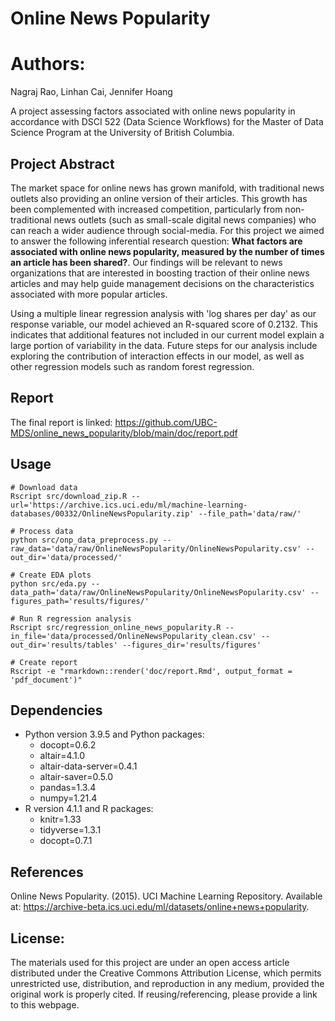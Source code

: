 # Online News Popularity

# Authors: 

Nagraj Rao, Linhan Cai, Jennifer Hoang

A project assessing factors associated with online news popularity in accordance with DSCI 522 
(Data Science Workflows) for the Master of Data Science Program at the University of British Columbia.

## Project Abstract

The market space for online news has grown manifold, with traditional news outlets 
also providing an online version of their articles. This growth has been complemented 
with increased competition, particularly from non-traditional news outlets 
(such as small-scale digital news companies) who can reach a wider audience through social-media. 
For this project we aimed to answer the following inferential research question: 
**What factors are associated with online news popularity, measured by the number of times an article has been shared?**. 
Our findings will be relevant to news organizations that are interested in boosting traction of their online news articles 
and may help guide management decisions on the characteristics associated with more popular articles. 

Using a multiple linear regression analysis with 'log shares per day' as our response variable, our model achieved an R-squared score of 0.2132. This indicates that additional features not included in our current model explain a large portion of variability in the data. Future steps for our analysis include exploring the contribution of interaction effects in our model, as well as other regression models such as random forest regression. 

## Report

The final report is linked: https://github.com/UBC-MDS/online_news_popularity/blob/main/doc/report.pdf

## Usage

```
# Download data
Rscript src/download_zip.R --url='https://archive.ics.uci.edu/ml/machine-learning-databases/00332/OnlineNewsPopularity.zip' --file_path='data/raw/'

# Process data
python src/onp_data_preprocess.py --raw_data='data/raw/OnlineNewsPopularity/OnlineNewsPopularity.csv' --out_dir='data/processed/'

# Create EDA plots
python src/eda.py --data_path='data/raw/OnlineNewsPopularity/OnlineNewsPopularity.csv' --figures_path='results/figures/'

# Run R regression analysis
Rscript src/regression_online_news_popularity.R --in_file='data/processed/OnlineNewsPopularity_clean.csv' --out_dir='results/tables' --figures_dir='results/figures'

# Create report
Rscript -e "rmarkdown::render('doc/report.Rmd', output_format = 'pdf_document')"
```

## Dependencies
- Python version 3.9.5 and Python packages:
  - docopt=0.6.2
  - altair=4.1.0
  - altair-data-server=0.4.1
  - altair-saver=0.5.0
  - pandas=1.3.4
  - numpy=1.21.4
- R version 4.1.1 and R packages:
  - knitr=1.33
  - tidyverse=1.3.1
  - docopt=0.7.1

## References

Online News Popularity. (2015). UCI Machine Learning Repository. Available at: https://archive-beta.ics.uci.edu/ml/datasets/online+news+popularity.

## License:

The materials used for this project are under an open access article distributed under the Creative Commons Attribution License, which permits unrestricted use, distribution, and reproduction in any medium, provided the original work is properly cited. If reusing/referencing, please provide a link to this webpage.


